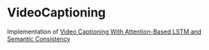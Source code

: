 # VideoCaptioning
Implementation of [Video Captioning With Attention-Based LSTM and Semantic Consistency](https://ieeexplore.ieee.org/document/7984828/)
